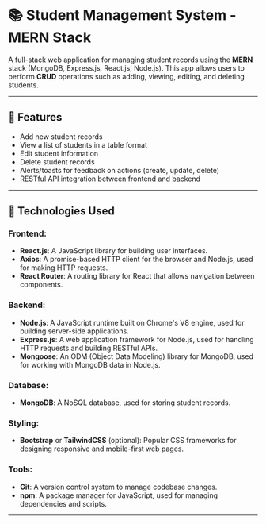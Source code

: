 # 📚 Student Management System - MERN Stack

A full-stack web application for managing student records using the **MERN** stack (MongoDB, Express.js, React.js, Node.js). This app allows users to perform **CRUD** operations such as adding, viewing, editing, and deleting students.

---

## 🚀 Features

- Add new student records
- View a list of students in a table format
- Edit student information
- Delete student records
- Alerts/toasts for feedback on actions (create, update, delete)
- RESTful API integration between frontend and backend

---
## 🧰 Technologies Used

### Frontend:
- **React.js**: A JavaScript library for building user interfaces.
- **Axios**: A promise-based HTTP client for the browser and Node.js, used for making HTTP requests.
- **React Router**: A routing library for React that allows navigation between components.

### Backend:
- **Node.js**: A JavaScript runtime built on Chrome's V8 engine, used for building server-side applications.
- **Express.js**: A web application framework for Node.js, used for handling HTTP requests and building RESTful APIs.
- **Mongoose**: An ODM (Object Data Modeling) library for MongoDB, used for working with MongoDB data in Node.js.

### Database:
- **MongoDB**: A NoSQL database, used for storing student records.

### Styling:
- **Bootstrap** or **TailwindCSS** (optional): Popular CSS frameworks for designing responsive and mobile-first web pages.

### Tools:
- **Git**: A version control system to manage codebase changes.
- **npm**: A package manager for JavaScript, used for managing dependencies and scripts.

---
